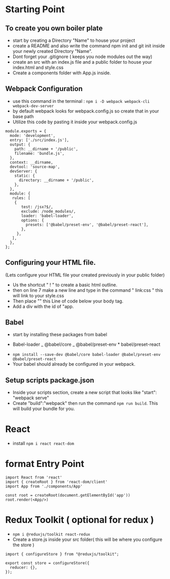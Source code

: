 # Starting Point

## To create you own boiler plate

- start by creating a Directory "Name" to house your project
- create a README and also write the command npm init and git init inside your newly created Directory "Name".
- Dont forget your .gitignore ( keeps you node modules out the way)
- create an src with an index.js file and a public folder to house your index.html and style.css
- Create a components folder with App.js inside.

## Webpack Configuration

- use this command in the terminal : `npm i -D webpack webpack-cli webpack-dev-server`
- by default webpack looks for webpack.config.js so create that in your base path
- Utilize this code by pasting it inside your webpack.config.js

```
module.exports = {
  mode: 'development',
  entry: ['./src/index.js'],
  output: {
    path: __dirname + '/public',
    filename: 'bundle.js',
  },
  context: __dirname,
  devtool: 'source-map',
  devServer: {
    static: {
      directory: __dirname + '/public',
    },
  },
  module: {
   rules: [
    {
       test: /jsx?$/,
       exclude: /node_modules/,
       loader: 'babel-loader',
       options: {
         presets: ['@babel/preset-env', '@babel/preset-react'],
       },
     },
   ],
  },
};
```

## Configuring your HTML file.

(Lets configure your HTML file your created previously in your public folder)

- Us the shortcut " ! " to create a basic html outline.
- then on line 7 make a new line and type in the command " link:css " this will link to your style.css
- Then place "<script type="text/javascript" src="/bundle.js"></script>" this Line of code below your body tag.
- Add a div with the id of "app.

## Babel

- start by installing these packages from babel

* Babel-loader _ @babel/core _ @babel/preset-env \* babel/preset-react

- `npm install --save-dev @babel/core babel-loader @babel/preset-env @babel/preset-react`
- Your babel should already be configured in your webpack.

## Setup scripts package.json

- Inside your scripts section, create a new script that looks like "start": "webpack serve"
- Create "build":"webpack" then run the command `npm run build`. This will build your bundle for you.

# React

- install `npm i react react-dom`

# format Entry Point

```
import React from 'react'
import { createRoot } from 'react-dom/client'
import App from './components/App'

const root = createRoot(document.getElementById('app'))
root.render(<App/>)

```

# Redux Toolkit ( optional for redux )

- `npm i @reduxjs/toolkit react-redux`
- Create a store.js inside your src folder( this will be where you configure the store )

```
import { configureStore } from "@reduxjs/toolkit";

export const store = configureStore({
  reducer: {},
});
```
